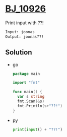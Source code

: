 # [BJ_10926](https://acmicpc.net/problem/10926)

Print input with ??!

```txt
Input: joonas
Output: joonas??!
```

## Solution

* go

  ```go
  package main

  import "fmt"

  func main() {
    var s string
    fmt.Scan(&s)
    fmt.Println(s+"??!")
  }
  ```

* py

  ```py
  print(input() + "??!")
  ```
